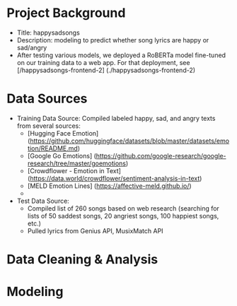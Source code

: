 # Project Background
- Title: happysadsongs
- Description: modeling to predict whether song lyrics are happy or sad/angry
- After testing various models, we deployed a RoBERTa model fine-tuned on our training data to a web app. For that deployment, see [/happysadsongs-frontend-2] (./happysadsongs-frontend-2) 

# Data Sources
- Training Data Source: 
  Compiled labeled happy, sad, and angry texts from several sources: 
    - [Hugging Face Emotion] (https://github.com/huggingface/datasets/blob/master/datasets/emotion/README.md)
    - [Google Go Emotions] (https://github.com/google-research/google-research/tree/master/goemotions)
    - [Crowdflower - Emotion in Text] (https://data.world/crowdflower/sentiment-analysis-in-text)
    - [MELD Emotion Lines] (https://affective-meld.github.io/)
    - 
- Test Data Source:
    - Compiled list of 260 songs based on web research (searching for lists of 50 saddest songs, 20 angriest songs, 100 happiest songs, etc.) 
    - Pulled lyrics from Genius API, MusixMatch API 

# Data Cleaning & Analysis

# Modeling


